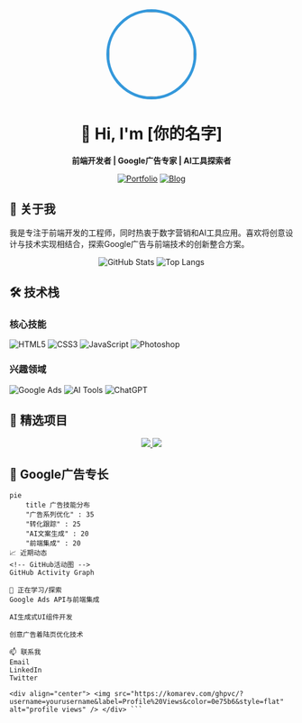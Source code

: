 <div align="center">
  <img src="https://avatars.githubusercontent.com/u/你的ID?v=4" width="150" height="150" style="border-radius: 50%; border: 5px solid #3498db;"/>
  
  # 👋 Hi, I'm [你的名字]
  
  **前端开发者 | Google广告专家 | AI工具探索者**
  
  [![Portfolio](https://img.shields.io/badge/🌐-个人网站-2ecc71?style=for-the-badge)](https://your-portfolio.com)
  [![Blog](https://img.shields.io/badge/✍️-技术博客-9b59b6?style=for-the-badge)](https://your-blog.com)
</div>

## 🚀 关于我

我是专注于前端开发的工程师，同时热衷于数字营销和AI工具应用。喜欢将创意设计与技术实现相结合，探索Google广告与前端技术的创新整合方案。

<div align="center">
  
  ![GitHub Stats](https://github-readme-stats.vercel.app/api?username=yourusername&show_icons=true&theme=radical&hide_title=true)
  ![Top Langs](https://github-readme-stats.vercel.app/api/top-langs/?username=yourusername&layout=compact&theme=radical)
  
</div>

## 🛠 技术栈

### 核心技能
![HTML5](https://img.shields.io/badge/HTML5-E34F26?style=for-the-badge&logo=html5&logoColor=white)
![CSS3](https://img.shields.io/badge/CSS3-1572B6?style=for-the-badge&logo=css3&logoColor=white)
![JavaScript](https://img.shields.io/badge/JavaScript-F7DF1E?style=for-the-badge&logo=javascript&logoColor=black)
![Photoshop](https://img.shields.io/badge/Adobe%20Photoshop-31A8FF?style=for-the-badge&logo=Adobe%20Photoshop&logoColor=white)

### 兴趣领域
![Google Ads](https://img.shields.io/badge/Google%20Ads-Expert-blue?style=for-the-badge)
![AI Tools](https://img.shields.io/badge/AI%20Tools-Enthusiast-orange?style=for-the-badge)
![ChatGPT](https://img.shields.io/badge/ChatGPT-74aa9c?style=for-the-badge&logo=openai&logoColor=white)

## 📌 精选项目

<div align="center">
  <a href="https://github.com/yourusername/project1">
    <img src="https://github-readme-stats.vercel.app/api/pin/?username=yourusername&repo=project1&theme=dark" />
  </a>
  <a href="https://github.com/yourusername/project2">
    <img src="https://github-readme-stats.vercel.app/api/pin/?username=yourusername&repo=project2&theme=dark" />
  </a>
</div>

## 🎯 Google广告专长

```mermaid
pie
    title 广告技能分布
    "广告系列优化" : 35
    "转化跟踪" : 25
    "AI文案生成" : 20
    "前端集成" : 20
📈 近期动态
<!-- GitHub活动图 -->
GitHub Activity Graph

🌱 正在学习/探索
Google Ads API与前端集成

AI生成式UI组件开发

创意广告着陆页优化技术

📫 联系我
Email
LinkedIn
Twitter

<div align="center"> <img src="https://komarev.com/ghpvc/?username=yourusername&label=Profile%20Views&color=0e75b6&style=flat" alt="profile views" /> </div> ```
